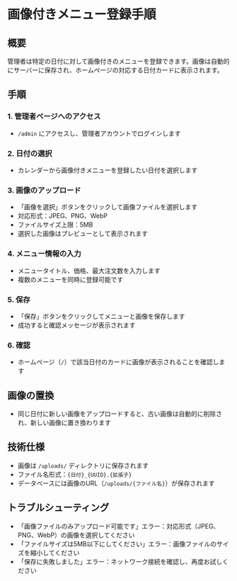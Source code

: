 # 画像付きメニュー登録手順

## 概要
管理者は特定の日付に対して画像付きのメニューを登録できます。画像は自動的にサーバーに保存され、ホームページの対応する日付カードに表示されます。

## 手順

### 1. 管理者ページへのアクセス
- `/admin` にアクセスし、管理者アカウントでログインします

### 2. 日付の選択
- カレンダーから画像付きメニューを登録したい日付を選択します

### 3. 画像のアップロード
- 「画像を選択」ボタンをクリックして画像ファイルを選択します
- 対応形式：JPEG、PNG、WebP
- ファイルサイズ上限：5MB
- 選択した画像はプレビューとして表示されます

### 4. メニュー情報の入力
- メニュータイトル、価格、最大注文数を入力します
- 複数のメニューを同時に登録可能です

### 5. 保存
- 「保存」ボタンをクリックしてメニューと画像を保存します
- 成功すると確認メッセージが表示されます

### 6. 確認
- ホームページ（`/`）で該当日付のカードに画像が表示されることを確認します

## 画像の置換
- 同じ日付に新しい画像をアップロードすると、古い画像は自動的に削除され、新しい画像に置き換わります

## 技術仕様
- 画像は `/uploads/` ディレクトリに保存されます
- ファイル名形式：`{日付}_{UUID}.{拡張子}`
- データベースには画像のURL（`/uploads/{ファイル名}`）が保存されます

## トラブルシューティング
- 「画像ファイルのみアップロード可能です」エラー：対応形式（JPEG、PNG、WebP）の画像を選択してください
- 「ファイルサイズは5MB以下にしてください」エラー：画像ファイルのサイズを縮小してください
- 「保存に失敗しました」エラー：ネットワーク接続を確認し、再度お試しください
